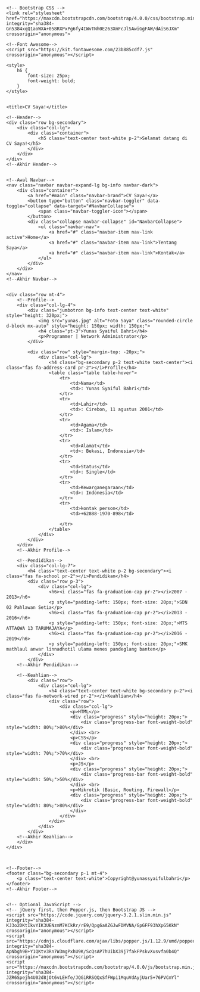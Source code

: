 <!doctype html>
<html lang="en">
  <head>
    <!-- Required meta tags -->
    <meta charset="utf-8">
    <meta name="viewport" content="width=device-width, initial-scale=1, shrink-to-fit=no">

    <!-- Bootstrap CSS -->
    <link rel="stylesheet" href="https://maxcdn.bootstrapcdn.com/bootstrap/4.0.0/css/bootstrap.min.css" integrity="sha384-Gn5384xqQ1aoWXA+058RXPxPg6fy4IWvTNh0E263XmFcJlSAwiGgFAW/dAiS6JXm" crossorigin="anonymous">

    <!--Font Awesome-->
    <script src="https://kit.fontawesome.com/23b885cdf7.js" crossorigin="anonymous"></script>

    <style>
        h6 {
            font-size: 25px;
            font-weight: bold;
        }
    </style>


    <title>CV Saya!</title>
  </head>
  <body>
   
    <!--Header-->
    <div class="row bg-secondary">
        <div class="col-lg">
            <div class="container">
                <h5 class="text-center text-white p-2">Selamat datang di CV Saya!</h5>
            </div>
        </div>
    </div>
    <!--Akhir Header-->


    <!--Awal Navbar-->
    <nav class="navbar navbar-expand-lg bg-info navbar-dark">
        <div class="container">
            <a href="#main" class="navbar-brand">CV Saya!</a>
            <button type="button" class="navbar-toggler" data-toggle="collapse" data-target="#NavbarCollapse">
                <span class="navbar-toggler-icon"></span>
            </button>
            <div class="collapse navbar-collapse" id="NavbarCollapse">
                <ul class="navbar-nav">
                    <a href="#" class="navbar-item nav-link active">Home</a>
                    <a href="#" class="navbar-item nav-link">Tentang Saya</a>
                    <a href="#" class="navbar-item nav-link">Kontak</a>
                </ul>
            </div>
        </div>
    </nav>
    <!--Akhir Navbar-->


    <div class="row mt-4">
        <!--Profile-->
        <div class="col-lg-4">
            <div class="jumbotron bg-info text-center text-white" style="height: 320px;">
                <img src="yunas.jpg" alt="Foto Saya" class="rounded-circle d-block mx-auto" style="height: 150px; width: 150px;">
                <h4 class="pt-3">Yunas Syaiful Bahri</h4>
                <p>Programmer | Network Administrator</p>
            </div>

            <div class="row" style="margin-top: -20px;">
                <div class="col-lg">
                    <h4 class="bg-secondary p-2 text-white text-center"><i class="fas fa-address-card pr-2"></i>Profile</h4>
                    <table class="table table-hover">
                        <tr>
                            <td>Nama</td>
                            <td>: Yunas Syaiful Bahri</td>
                        </tr>
                        <tr>
                            <td>Lahir</td>
                            <td>: Cirebon, 11 agustus 2001</td>
                        </tr>
                        <tr>
                            <td>Agama</td>
                            <td>: Islam</td>
                        </tr>
                        <tr>
                            <td>Alamat</td>
                            <td>: Bekasi, Indonesia</td>
                        </tr>
                        <tr>
                            <td>Status</td>
                            <td>: Single</td>
                        </tr>
                        <tr>
                            <td>Kewarganegaraan</td>
                            <td>: Indonesia</td>
                        </tr>
                        <tr>
                            <td>kontak person</td>
                            <td>+62888-1970-898</td>
                            
                        </tr>
                    </table>
                </div>
            </div>
        </div>
        <!--Akhir Profile-->

        <!--Pendidikan-->
        <div class="col-lg-7">
            <h4 class="text-center text-white p-2 bg-secondary"><i class="fas fa-school pr-2"></i>Pendidikan</h4>
            <div class="row p-3">
                <div class="col-lg">
                    <h6><i class="fas fa-graduation-cap pr-2"></i>2007 - 2013</h6>
                    <p style="padding-left: 150px; font-size: 20px;">SDN 02 Pahlawan Setia</p>
                    <h6><i class="fas fa-graduation-cap pr-2"></i>2013 - 2016</h6>
                    <p style="padding-left: 150px; font-size: 20px;">MTS ATTAQWA 13 TARUMAJAYA</p>
                    <h6><i class="fas fa-graduation-cap pr-2"></i>2016 - 2019</h6>
                    <p style="padding-left: 150px; font-size: 20px;">SMK mathlaul anwar linnadhotil ulama menes pandeglang banten</p>
                </div>
            </div>
        <!--Akhir Pendidikan-->
        
        <!--Keahlian-->
            <div class="row">
                <div class="col-lg">
                    <h4 class="text-center text-white bg-secondary p-2"><i class="fas fa-network-wired pr-2"></i>Keahlian</h4>
                    <div class="row">
                        <div class="col-lg">
                            <p>HTML</p>
                            <div class="progress" style="height: 20px;">
                                <div class="progress-bar font-weight-bold" style="width: 80%;">80%</div>
                            </div> <br>
                            <p>CSS</p>
                            <div class="progress" style="height: 20px;">
                                <div class="progress-bar font-weight-bold" style="width: 70%;">70%</div>
                            </div> <br>
                            <p>JS</p>
                            <div class="progress" style="height: 20px;">
                                <div class="progress-bar font-weight-bold" style="width: 50%;">50%</div>
                            </div> <br>
                            <p>Mikrotik (Basic, Routing, Firewall</p>
                            <div class="progress" style="height: 20px;">
                                <div class="progress-bar font-weight-bold" style="width: 80%;">80%</div>
                            </div>
                        </div>
                    </div>
                </div>
            </div>
        <!--Akhir Keahlian-->
        </div>
    </div>
   


    <!--Footer-->
    <footer class="bg-secondary p-1 mt-4">
        <p class="text-center text-white">Copyright@yunassyaifulbahri</p>
    </footer>
    <!--Akhir Footer-->
   

    <!-- Optional JavaScript -->
    <!-- jQuery first, then Popper.js, then Bootstrap JS -->
    <script src="https://code.jquery.com/jquery-3.2.1.slim.min.js" integrity="sha384-KJ3o2DKtIkvYIK3UENzmM7KCkRr/rE9/Qpg6aAZGJwFDMVNA/GpGFF93hXpG5KkN" crossorigin="anonymous"></script>
    <script src="https://cdnjs.cloudflare.com/ajax/libs/popper.js/1.12.9/umd/popper.min.js" integrity="sha384-ApNbgh9B+Y1QKtv3Rn7W3mgPxhU9K/ScQsAP7hUibX39j7fakFPskvXusvfa0b4Q" crossorigin="anonymous"></script>
    <script src="https://maxcdn.bootstrapcdn.com/bootstrap/4.0.0/js/bootstrap.min.js" integrity="sha384-JZR6Spejh4U02d8jOt6vLEHfe/JQGiRRSQQxSfFWpi1MquVdAyjUar5+76PVCmYl" crossorigin="anonymous"></script>
  </body>
</html>
